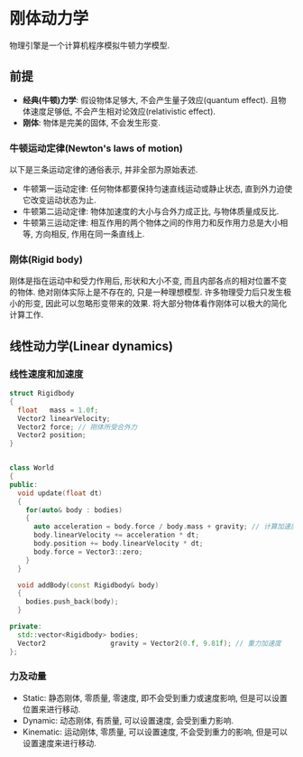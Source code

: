 # 刚体动力学

物理引擎是一个计算机程序模拟牛顿力学模型.  

## 前提

- **经典(牛顿)力学**: 假设物体足够大, 不会产生量子效应(quantum effect). 且物体速度足够低, 不会产生相对论效应(relativistic effect).
- **刚体**: 物体是完美的固体, 不会发生形变.

### 牛顿运动定律(Newton's laws of motion)

以下是三条运动定律的通俗表示, 并非全部为原始表述.

- 牛顿第一运动定律: 任何物体都要保持匀速直线运动或静止状态, 直到外力迫使它改变运动状态为止.
- 牛顿第二运动定律: 物体加速度的大小与合外力成正比, 与物体质量成反比.
- 牛顿第三运动定律: 相互作用的两个物体之间的作用力和反作用力总是大小相等, 方向相反, 作用在同一条直线上.

### 刚体(Rigid body)

刚体是指在运动中和受力作用后, 形状和大小不变, 而且内部各点的相对位置不变的物体. 绝对刚体实际上是不存在的, 只是一种理想模型. 许多物理受力后只发生极小的形变, 因此可以忽略形变带来的效果. 将大部分物体看作刚体可以极大的简化计算工作.  

## 线性动力学(Linear dynamics)

### 线性速度和加速度

```cpp
struct Rigidbody
{
  float   mass = 1.0f;
  Vector2 linearVelocity;
  Vector2 force; // 刚体所受合外力
  Vector2 position;
}
```

```cpp

class World
{
public:
  void update(float dt)
  {
    for(auto& body : bodies)
    {
      auto acceleration = body.force / body.mass + gravity; // 计算加速度, 由 F = am 可得 a = F / m.
      body.linearVelocity += acceleration * dt;
      body.position += body.linearVelocity * dt;
      body.force = Vector3::zero;
    }
  }

  void addBody(const Rigidbody& body)
  {
    bodies.push_back(body);
  }

private:
  std::vector<Rigidbody> bodies;
  Vector2                gravity = Vector2(0.f, 9.81f); // 重力加速度
};
```

### 力及动量

- Static: 静态刚体, 零质量, 零速度, 即不会受到重力或速度影响, 但是可以设置位置来进行移动.
- Dynamic: 动态刚体, 有质量, 可以设置速度, 会受到重力影响.
- Kinematic: 运动刚体, 零质量, 可以设置速度, 不会受到重力的影响, 但是可以设置速度来进行移动.
